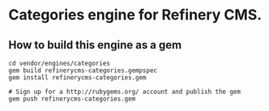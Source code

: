 # Categories engine for Refinery CMS.

## How to build this engine as a gem

    cd vendor/engines/categories
    gem build refinerycms-categories.gempspec
    gem install refinerycms-categories.gem
    
    # Sign up for a http://rubygems.org/ account and publish the gem
    gem push refinerycms-categories.gem